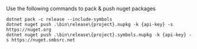 Use the following commands to pack & push nuget packages

```
dotnet pack -c release --include-symbols
dotnet nuget push .\bin\release\{project}.nupkg -k {api-key} -s https://nuget.org
dotnet nuget push .\bin\release\{project}.symbols.nupkg -k {api-key} -s https://nuget.smbsrc.net
```
